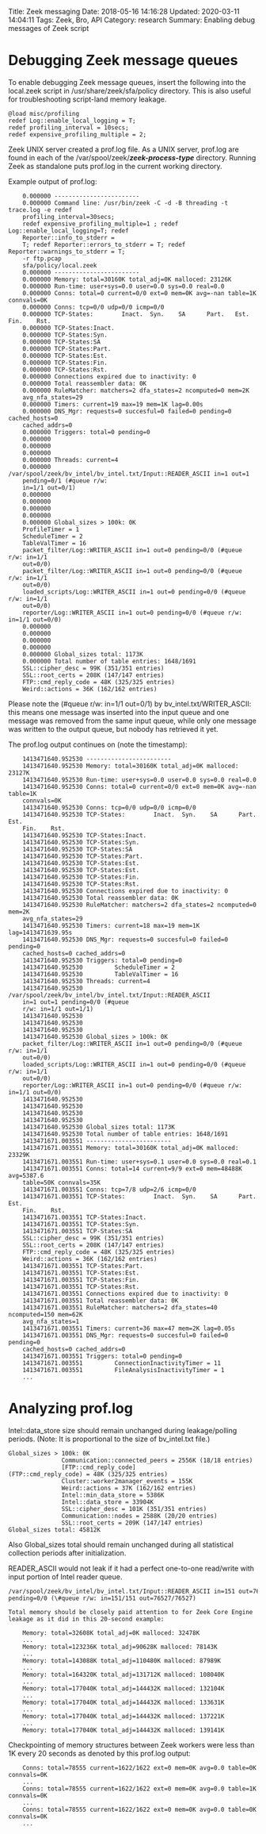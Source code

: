 Title: Zeek messaging
Date:  2018-05-16 14:16:28
Updated:  2020-03-11 14:04:11
Tags: Zeek, Bro, API
Category: research
Summary: Enabling debug messages of Zeek script

Debugging Zeek message queues
============================

To enable debugging Zeek message queues, insert the following into the
local.zeek script in /usr/share/zeek/sfa/policy directory. This is also
useful for troubleshooting script-land memory leakage.

```zeek
@load misc/profiling
redef Log::enable_local_logging = T;
redef profiling_interval = 10secs;
redef expensive_profiling_multiple = 2;
```

Zeek UNIX server created a prof.log file. As a UNIX server, prof.log are
found in each of the /var/spool/zeek/***zeek-process-type*** directory.
Running Zeek as standalone puts prof.log in the current working
directory.

Example output of prof.log:

```
    0.000000 ------------------------
    0.000000 Command line: /usr/bin/zeek -C -d -B threading -t trace.log -e redef
    profiling_interval=30secs;
    redef expensive_profiling_multiple=1 ; redef Log::enable_local_logging=T; redef
    Reporter::info_to_stderr =
    T; redef Reporter::errors_to_stderr = T; redef Reporter::warnings_to_stderr = T;
    -r ftp.pcap
    sfa/policy/local.zeek
    0.000000 ------------------------
    0.000000 Memory: total=30160K total_adj=0K malloced: 23126K
    0.000000 Run-time: user+sys=0.0 user=0.0 sys=0.0 real=0.0
    0.000000 Conns: total=0 current=0/0 ext=0 mem=0K avg=-nan table=1K connvals=0K
    0.000000 Conns: tcp=0/0 udp=0/0 icmp=0/0
    0.000000 TCP-States:        Inact.  Syn.    SA      Part.   Est.    Fin.    Rst.
    0.000000 TCP-States:Inact.
    0.000000 TCP-States:Syn.
    0.000000 TCP-States:SA
    0.000000 TCP-States:Part.
    0.000000 TCP-States:Est.
    0.000000 TCP-States:Fin.
    0.000000 TCP-States:Rst.
    0.000000 Connections expired due to inactivity: 0
    0.000000 Total reassembler data: 0K
    0.000000 RuleMatcher: matchers=2 dfa_states=2 ncomputed=0 mem=2K
    avg_nfa_states=29
    0.000000 Timers: current=19 max=19 mem=1K lag=0.00s
    0.000000 DNS_Mgr: requests=0 succesful=0 failed=0 pending=0 cached_hosts=0
    cached_addrs=0
    0.000000 Triggers: total=0 pending=0
    0.000000
    0.000000
    0.000000
    0.000000 Threads: current=4
    0.000000   /var/spool/zeek/bv_intel/bv_intel.txt/Input::READER_ASCII in=1 out=1
    pending=0/1 (#queue r/w:
    in=1/1 out=0/1)
    0.000000
    0.000000
    0.000000
    0.000000
    0.000000 Global_sizes > 100k: 0K
    ProfileTimer = 1
    ScheduleTimer = 2
    TableValTimer = 16
    packet_filter/Log::WRITER_ASCII in=1 out=0 pending=0/0 (#queue r/w: in=1/1
    out=0/0)
    packet_filter/Log::WRITER_ASCII in=1 out=0 pending=0/0 (#queue r/w: in=1/1
    out=0/0)
    loaded_scripts/Log::WRITER_ASCII in=1 out=0 pending=0/0 (#queue r/w: in=1/1
    out=0/0)
    reporter/Log::WRITER_ASCII in=1 out=0 pending=0/0 (#queue r/w: in=1/1 out=0/0)
    0.000000
    0.000000
    0.000000
    0.000000
    0.000000 Global_sizes total: 1173K
    0.000000 Total number of table entries: 1648/1691
    SSL::cipher_desc = 99K (351/351 entries)
    SSL::root_certs = 208K (147/147 entries)
    FTP::cmd_reply_code = 48K (325/325 entries)
    Weird::actions = 36K (162/162 entries)
```

Please note the (\#queue r/w: in=1/1 out=0/1) by
bv\_intel.txt/WRITER\_ASCII: this means one message was inserted into
the input queue and one message was removed from the same input queue,
while only one message was written to the output queue, but nobody has
retrieved it yet.

The prof.log output continues on (note the timestamp):

```
    1413471640.952530 ------------------------
    1413471640.952530 Memory: total=30160K total_adj=0K malloced: 23127K
    1413471640.952530 Run-time: user+sys=0.0 user=0.0 sys=0.0 real=0.0
    1413471640.952530 Conns: total=0 current=0/0 ext=0 mem=0K avg=-nan table=1K
    connvals=0K
    1413471640.952530 Conns: tcp=0/0 udp=0/0 icmp=0/0
    1413471640.952530 TCP-States:        Inact.  Syn.    SA      Part.   Est.
    Fin.    Rst.
    1413471640.952530 TCP-States:Inact.
    1413471640.952530 TCP-States:Syn.
    1413471640.952530 TCP-States:SA
    1413471640.952530 TCP-States:Part.
    1413471640.952530 TCP-States:Est.
    1413471640.952530 TCP-States:Est.
    1413471640.952530 TCP-States:Fin.
    1413471640.952530 TCP-States:Rst.
    1413471640.952530 Connections expired due to inactivity: 0
    1413471640.952530 Total reassembler data: 0K
    1413471640.952530 RuleMatcher: matchers=2 dfa_states=2 ncomputed=0 mem=2K
    avg_nfa_states=29
    1413471640.952530 Timers: current=18 max=19 mem=1K lag=1413471639.95s
    1413471640.952530 DNS_Mgr: requests=0 succesful=0 failed=0 pending=0
    cached_hosts=0 cached_addrs=0
    1413471640.952530 Triggers: total=0 pending=0
    1413471640.952530         ScheduleTimer = 2
    1413471640.952530         TableValTimer = 16
    1413471640.952530 Threads: current=4
    1413471640.952530   /var/spool/zeek/bv_intel/bv_intel.txt/Input::READER_ASCII
    in=1 out=1 pending=0/0 (#queue
    r/w: in=1/1 out=1/1)
    1413471640.952530
    1413471640.952530
    1413471640.952530
    1413471640.952530 Global_sizes > 100k: 0K
    packet_filter/Log::WRITER_ASCII in=1 out=0 pending=0/0 (#queue r/w: in=1/1
    out=0/0)
    loaded_scripts/Log::WRITER_ASCII in=1 out=0 pending=0/0 (#queue r/w: in=1/1
    out=0/0)
    reporter/Log::WRITER_ASCII in=1 out=0 pending=0/0 (#queue r/w: in=1/1 out=0/0)
    1413471640.952530
    1413471640.952530
    1413471640.952530
    1413471640.952530
    1413471640.952530 Global_sizes total: 1173K
    1413471640.952530 Total number of table entries: 1648/1691
    1413471671.003551 ------------------------
    1413471671.003551 Memory: total=30160K total_adj=0K malloced: 23329K
    1413471671.003551 Run-time: user+sys=0.1 user=0.0 sys=0.0 real=0.1
    1413471671.003551 Conns: total=14 current=9/9 ext=0 mem=48488K avg=5387.6
    table=50K connvals=35K
    1413471671.003551 Conns: tcp=7/8 udp=2/6 icmp=0/0
    1413471671.003551 TCP-States:        Inact.  Syn.    SA      Part.   Est.
    Fin.    Rst.
    1413471671.003551 TCP-States:Inact.
    1413471671.003551 TCP-States:Syn.
    1413471671.003551 TCP-States:SA
    SSL::cipher_desc = 99K (351/351 entries)
    SSL::root_certs = 208K (147/147 entries)
    FTP::cmd_reply_code = 48K (325/325 entries)
    Weird::actions = 36K (162/162 entries)
    1413471671.003551 TCP-States:Part.
    1413471671.003551 TCP-States:Est.
    1413471671.003551 TCP-States:Fin.
    1413471671.003551 TCP-States:Rst.
    1413471671.003551 Connections expired due to inactivity: 0
    1413471671.003551 Total reassembler data: 0K
    1413471671.003551 RuleMatcher: matchers=2 dfa_states=40 ncomputed=150 mem=62K
    avg_nfa_states=1
    1413471671.003551 Timers: current=36 max=47 mem=2K lag=0.05s
    1413471671.003551 DNS_Mgr: requests=0 succesful=0 failed=0 pending=0
    cached_hosts=0 cached_addrs=0
    1413471671.003551 Triggers: total=0 pending=0
    1413471671.003551         ConnectionInactivityTimer = 11
    1413471671.003551         FileAnalysisInactivityTimer = 1
    ...
```

Analyzing prof.log
==================

Intel::data\_store size should remain unchanged during leakage/polling
periods. (Note: It is proportional to the size of bv\_intel.txt file.)

```
Global_sizes > 100k: 0K
               Communication::connected_peers = 2556K (18/18 entries)
               [FTP::cmd_reply_code](FTP::cmd_reply_code) = 48K (325/325 entries)
               Cluster::worker2manager_events = 155K
               Weird::actions = 37K (162/162 entries)
               Intel::min_data_store = 5386K
               Intel::data_store = 33904K
               SSL::cipher_desc = 101K (351/351 entries)
               Communication::nodes = 2588K (20/20 entries)
               SSL::root_certs = 209K (147/147 entries)
Global_sizes total: 45812K
```

Also Global\_sizes total should remain unchanged during all statistical
collection periods after initialization.

READER\_ASCII would not leak if it had a perfect one-to-one read/write
with input portion of Intel reader queue.

```
/var/spool/zeek/bv_intel/bv_intel.txt/Input::READER_ASCII in=151 out=76527
pending=0/0 (\#queue r/w: in=151/151 out=76527/76527)

Total memory should be closely paid attention to for Zeek Core Engine
leakage as it did in this 20-second example:

    Memory: total=32608K total_adj=0K malloced: 32478K
    ...
    Memory: total=123236K total_adj=90628K malloced: 78143K
    ...
    Memory: total=143088K total_adj=110480K malloced: 87989K
    ...
    Memory: total=164320K total_adj=131712K malloced: 108040K
    ...
    Memory: total=177040K total_adj=144432K malloced: 132104K
    ...
    Memory: total=177040K total_adj=144432K malloced: 133631K
    ...
    Memory: total=177040K total_adj=144432K malloced: 137221K
    ...
    Memory: total=177040K total_adj=144432K malloced: 139141K
```

Checkpointing of memory structures between Zeek workers were less than 1K
every 20 seconds as denoted by this prof.log output:

```
    Conns: total=78555 current=1622/1622 ext=0 mem=0K avg=0.0 table=0K connvals=0K
    ...
    Conns: total=78555 current=1622/1622 ext=0 mem=0K avg=0.0 table=1K connvals=0K
    ...
    Conns: total=78555 current=1622/1622 ext=0 mem=0K avg=0.0 table=0K connvals=0K
    ...
```
